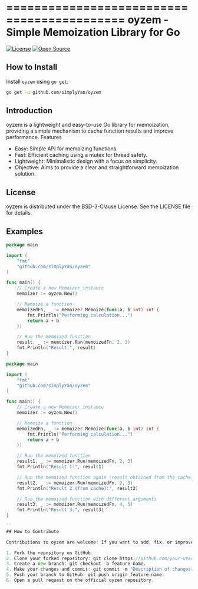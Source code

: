 ===========================================
oyzem - Simple Memoization Library for Go
===========================================

[![License](https://img.shields.io/badge/License-BSD--3--Clause-blue.svg)](https://opensource.org/licenses/BSD-3-Clause)
[![Open Source](https://img.shields.io/badge/Open%20Source-Yes-green.svg)](https://opensource.org/)

## How to Install

Install `oyzem` using `go get`:

```bash
go get -u github.com/simplyYan/oyzem
```
## Introduction

oyzem is a lightweight and easy-to-use Go library for memoization, providing a simple mechanism to cache function results and improve performance.
Features

- Easy: Simple API for memoizing functions.
- Fast: Efficient caching using a mutex for thread safety.
- Lightweight: Minimalistic design with a focus on simplicity.
- Objective: Aims to provide a clear and straightforward memoization solution.

## License

oyzem is distributed under the BSD-3-Clause License. See the LICENSE file for details.

## Examples
```go
package main

import (
	"fmt"
	"github.com/simplyYan/oyzem"
)

func main() {
    // Create a new Memoizer instance
    memoizer := oyzem.New()

    // Memoize a function
    memoizedFn, _ := memoizer.Memoize(func(a, b int) int {
        fmt.Println("Performing calculation...")
        return a + b
    })

    // Run the memoized function
    result, _ := memoizer.Run(memoizedFn, 2, 3)
    fmt.Println("Result:", result)
}
```
```go
package main

import (
	"fmt"
	"github.com/simplyYan/oyzem"
)

func main() {
	// Create a new Memoizer instance
	memoizer := oyzem.New()

	// Memoize a function
	memoizedFn, _ := memoizer.Memoize(func(a, b int) int {
		fmt.Println("Performing calculation...")
		return a + b
	})

	// Run the memoized function
	result1, _ := memoizer.Run(memoizedFn, 2, 3)
	fmt.Println("Result 1:", result1)

	// Run the memoized function again (result obtained from the cache)
	result2, _ := memoizer.Run(memoizedFn, 2, 3)
	fmt.Println("Result 2 (from cache):", result2)

	// Run the memoized function with different arguments
	result3, _ := memoizer.Run(memoizedFn, 4, 5)
	fmt.Println("Result 3:", result3)
}

``
## How to Contribute

Contributions to oyzem are welcome! If you want to add, fix, or improve features, follow these steps:

1. Fork the repository on GitHub.
2. Clone your forked repository: git clone https://github.com/your-username/oyzem.git.
3. Create a new branch: git checkout -b feature-name.
4. Make your changes and commit: git commit -m "Description of changes".
5. Push your branch to GitHub: git push origin feature-name.
6. Open a pull request on the official oyzem repository.
